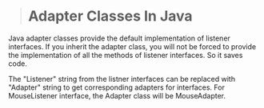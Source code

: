 > # Adapter Classes In Java
Java adapter classes provide the default implementation of listener interfaces. If you inherit the adapter class, you will not be forced to provide the implementation of all the methods of listener interfaces. So it saves code.

The "Listener" string from the listner interfaces can be replaced with "Adapter" string to get corresponding adapters for interfaces.
For MouseListener interface, the Adapter class will be MouseAdapter.
